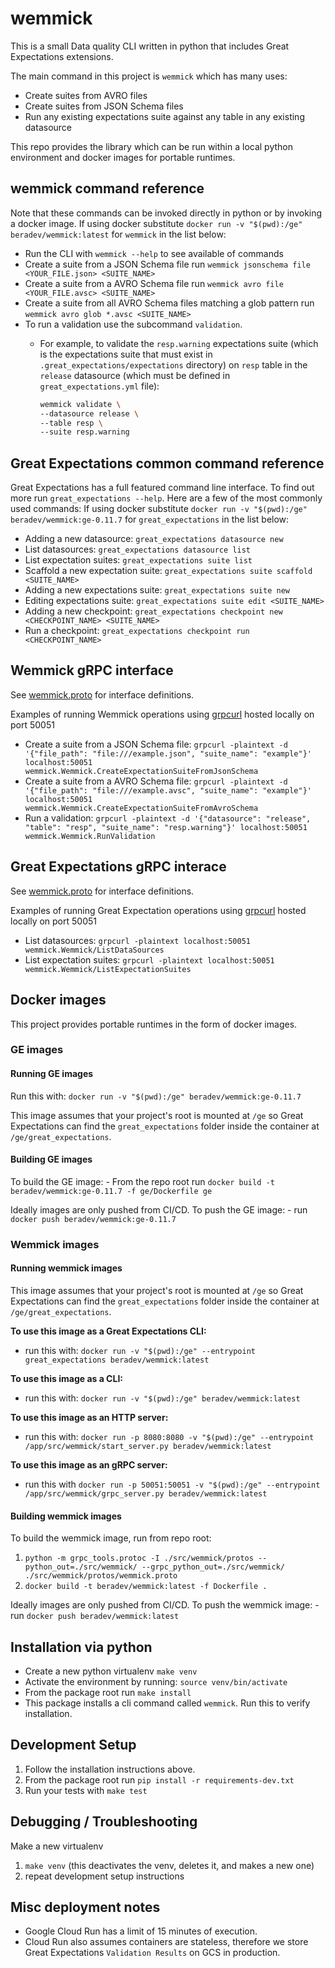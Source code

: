 # wemmick

This is a small Data quality CLI written in python that includes Great Expectations extensions.

The main command in this project is `wemmick` which has many uses:

- Create suites from AVRO files
- Create suites from JSON Schema files
- Run any existing expectations suite against any table in any existing datasource

This repo provides the library which can be run within a local python environment and docker images for portable runtimes.

## wemmick command reference

Note that these commands can be invoked directly in python or by invoking a docker image.
If using docker substitute `docker run -v "$(pwd):/ge" beradev/wemmick:latest` for `wemmick` in the list below:

- Run the CLI with `wemmick --help` to see available of commands
- Create a suite from a JSON Schema file run `wemmick jsonschema file <YOUR_FILE.json> <SUITE_NAME>`
- Create a suite from a AVRO Schema file run `wemmick avro file <YOUR_FILE.avsc> <SUITE_NAME>`
- Create a suite from all AVRO Schema files matching a glob pattern run `wemmick avro glob *.avsc <SUITE_NAME>`
- To run a validation use the subcommand `validation`.
  - For example, to validate the `resp.warning` expectations suite (which is the expectations suite that must exist in `.great_expectations/expectations` directory) on `resp` table in the `release` datasource (which must be defined in `great_expectations.yml` file):

    ```bash
    wemmick validate \
    --datasource release \
    --table resp \
    --suite resp.warning
    ```

## Great Expectations common command reference

Great Expectations has a full featured command line interface.
To find out more run `great_expectations --help`. Here are a few of the most commonly used commands:
If using docker substitute `docker run -v "$(pwd):/ge" beradev/wemmick:ge-0.11.7` for `great_expectations` in the list below:

- Adding a new datasource: `great_expectations datasource new`
- List datasources: `great_expectations datasource list`
- List expectation suites: `great_expectations suite list`
- Scaffold a new expectation suite: `great_expectations suite scaffold <SUITE_NAME>`
- Adding a new expectations suite: `great_expectations suite new`
- Editing expectations suite: `great_expectations suite edit <SUITE_NAME>`
- Adding a new checkpoint: `great_expectations checkpoint new <CHECKPOINT_NAME> <SUITE_NAME>`
- Run a checkpoint: `great_expectations checkpoint run <CHECKPOINT_NAME>`

## Wemmick gRPC interface

See [wemmick.proto]("src/wemmick/protos/wemmick.proto") for interface definitions.

Examples of running Wemmick operations using [grpcurl](https://github.com/fullstorydev/grpcurl) hosted locally on port 50051

- Create a suite from a JSON Schema file: `grpcurl -plaintext -d '{"file_path": "file:///example.json", "suite_name": "example"}' localhost:50051 wemmick.Wemmick.CreateExpectationSuiteFromJsonSchema`
- Create a suite from a AVRO Schema file: `grpcurl -plaintext -d '{"file_path": "file:///example.avsc", "suite_name": "example"}' localhost:50051 wemmick.Wemmick.CreateExpectationSuiteFromAvroSchema`
- Run a validation: `grpcurl -plaintext -d '{"datasource": "release", "table": "resp", "suite_name": "resp.warning"}' localhost:50051 wemmick.Wemmick.RunValidation`

## Great Expectations gRPC interace

See [wemmick.proto]("src/wemmick/protos/wemmick.proto") for interface definitions.

Examples of running Great Expectation operations using [grpcurl](https://github.com/fullstorydev/grpcurl) hosted locally on port 50051

- List datasources: `grpcurl -plaintext localhost:50051 wemmick.Wemmick/ListDataSources`
- List expectation suites: `grpcurl -plaintext localhost:50051 wemmick.Wemmick/ListExpectationSuites`

## Docker images

This project provides portable runtimes in the form of docker images.

### GE images

#### Running GE images

Run this with: `docker run -v "$(pwd):/ge" beradev/wemmick:ge-0.11.7`

This image assumes that your project's root is mounted at `/ge` so Great Expectations can find the `great_expectations` folder inside the container at `/ge/great_expectations`.

#### Building GE images

To build the GE image:
    - From the repo root run `docker build -t beradev/wemmick:ge-0.11.7 -f ge/Dockerfile ge`

Ideally images are only pushed from CI/CD.
To push the GE image:
    - run `docker push beradev/wemmick:ge-0.11.7`

### Wemmick images

#### Running wemmick images

This image assumes that your project's root is mounted at `/ge` so Great Expectations can find the `great_expectations` folder inside the container at `/ge/great_expectations`.

**To use this image as a Great Expectations CLI:**
- run this with: `docker run -v "$(pwd):/ge" --entrypoint great_expectations beradev/wemmick:latest`

**To use this image as a CLI:**
- run this with: `docker run -v "$(pwd):/ge" beradev/wemmick:latest`

**To use this image as an HTTP server:**
- run this with: `docker run -p 8080:8080 -v "$(pwd):/ge" --entrypoint /app/src/wemmick/start_server.py beradev/wemmick:latest`

**To use this image as an gRPC server:**
- run this with `docker run -p 50051:50051 -v "$(pwd):/ge" --entrypoint /app/src/wemmick/grpc_server.py beradev/wemmick:latest`

#### Building wemmick images

To build the wemmick image, run from repo root:
1. `python -m grpc_tools.protoc -I ./src/wemmick/protos --python_out=./src/wemmick/ --grpc_python_out=./src/wemmick/ ./src/wemmick/protos/wemmick.proto`
1. `docker build -t beradev/wemmick:latest -f Dockerfile .`

Ideally images are only pushed from CI/CD.
To push the wemmick image:
    - run `docker push beradev/wemmick:latest`

## Installation via python

- Create a new python virtualenv `make venv`
- Activate the environment by running: `source venv/bin/activate`
- From the package root run `make install`
- This package installs a cli command called `wemmick`. Run this to verify installation.

## Development Setup

1. Follow the installation instructions above.
2. From the package root run `pip install -r requirements-dev.txt`
3. Run your tests with `make test`

## Debugging / Troubleshooting

Make a new virtualenv

1. `make venv` (this deactivates the venv, deletes it, and makes a new one)
2. repeat development setup instructions


## Misc deployment notes

- Google Cloud Run has a limit of 15 minutes of execution.
- Cloud Run also assumes containers are stateless, therefore we store Great Expectations `Validation Results` on GCS in production.

